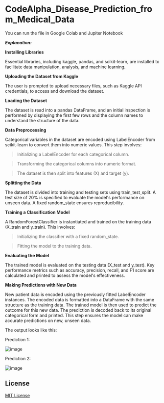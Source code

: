 # CodeAlpha_Disease_Prediction_from_Medical_Data

You can run the file in Google Colab and Jupiter Notebook

_**Explanation:**_

**Installing Libraries**

Essential libraries, including kaggle, pandas, and scikit-learn, are installed to facilitate data manipulation, analysis, and machine learning.

**Uploading the Dataset from Kaggle**

The user is prompted to upload necessary files, such as Kaggle API credentials, to access and download the dataset.

**Loading the Dataset**

The dataset is read into a pandas DataFrame, and an initial inspection is performed by displaying the first few rows and the column names to understand the structure of the data.

**Data Preprocessing**

Categorical variables in the dataset are encoded using LabelEncoder from scikit-learn to convert them into numeric values. 
This step involves:
 > Initializing a LabelEncoder for each categorical column.

 > Transforming the categorical columns into numeric format.
 
 > The dataset is then split into features (X) and target (y).

**Splitting the Data**

The dataset is divided into training and testing sets using train_test_split. A test size of 20% is specified to evaluate the model's performance on unseen data. A fixed random_state ensures reproducibility.

**Training a Classification Model**

A RandomForestClassifier is instantiated and trained on the training data (X_train and y_train). 
This involves:
 > Initializing the classifier with a fixed random_state.
 
 > Fitting the model to the training data.

**Evaluating the Model**

The trained model is evaluated on the testing data (X_test and y_test). Key performance metrics such as accuracy, precision, recall, and F1 score are calculated and printed to assess the model's effectiveness.

**Making Predictions with New Data**

New patient data is encoded using the previously fitted LabelEncoder instances. The encoded data is formatted into a DataFrame with the same structure as the training data. The trained model is then used to predict the outcome for this new data. The prediction is decoded back to its original categorical form and printed. This step ensures the model can make accurate predictions on new, unseen data.

The output looks like this:

Prediction 1:

![image](https://github.com/user-attachments/assets/873e595c-8eaa-481c-a371-da8ce9c7caa6)

Prediction 2:

![image](https://github.com/user-attachments/assets/265a4bb2-3666-448d-8189-d21d2fba0a53)

## License

[MIT License](LICENSE)
